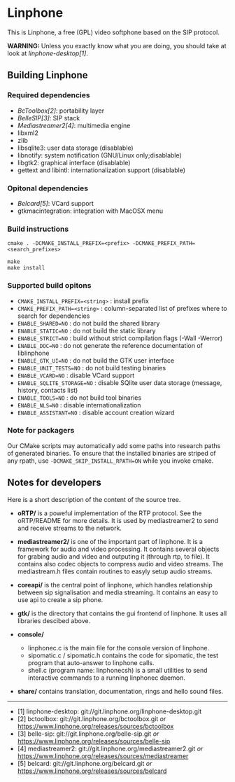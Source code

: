 Linphone
========

This is Linphone, a free (GPL) video softphone based on the SIP protocol.

**WARNING:** Unless you exactly know what you are doing, you should take at look at *linphone-desktop[1]*.


Building Linphone
-----------------

### Required dependencies

* *BcToolbox[2]*: portability layer
* *BelleSIP[3]*: SIP stack
* *Mediastreamer2[4]*: multimedia engine
* libxml2
* zlib
* libsqlite3: user data storage (disablable)
* libnotify: system notification (GNU/Linux only;disablable)
* libgtk2: graphical interface (disablable)
* gettext and libintl: internationalization support (disablable)


### Opitonal dependencies

* *Belcard[5]*: VCard support
* gtkmacintegration: integration with MacOSX menu


### Build instructions

	cmake . -DCMAKE_INSTALL_PREFIX=<prefix> -DCMAKE_PREFIX_PATH=<search_prefixes>
	
	make
	make install


### Supported build opitons

* `CMAKE_INSTALL_PREFIX=<string>` : install prefix
* `CMAKE_PREFIX_PATH=<string>`    : column-separated list of prefixes where to search for dependencies
* `ENABLE_SHARED=NO`              : do not build the shared library
* `ENABLE_STATIC=NO`              : do not build the static library
* `ENABLE_STRICT=NO`              : build without strict compilation flags (-Wall -Werror)
* `ENABLE_DOC=NO`                 : do not generate the reference documentation of liblinphone
* `ENABLE_GTK_UI=NO`              : do not build the GTK user interface
* `ENABLE_UNIT_TESTS=NO`          : do not build testing binaries
* `ENABLE_VCARD=NO`               : disable VCard support
* `ENABLE_SQLITE_STORAGE=NO`      : disable SQlite user data storage (message, history, contacts list)
* `ENABLE_TOOLS=NO`               : do not build tool binaries
* `ENABLE_NLS=NO`                 : disable internationalization
* `ENABLE_ASSISTANT=NO`           : disable account creation wizard

### Note for packagers

Our CMake scripts may automatically add some paths into research paths of generated binaries.
To ensure that the installed binaries are striped of any rpath, use `-DCMAKE_SKIP_INSTALL_RPATH=ON`
while you invoke cmake.



Notes for developers
--------------------

Here is a short description of the content of the source tree.

- **oRTP/** is a poweful implementation of the RTP protocol. See the oRTP/README for more details.
	    It is used by mediastreamer2 to send and receive streams to the network.

- **mediastreamer2/** is one of the important part of linphone. It is a framework for audio
	              and video processing. It contains several objects for grabing audio and video and outputing
	              it (through rtp, to file).
	              It contains also codec objects to compress audio and video streams.
                      The mediastream.h files contain routines to easyly setup audio streams.

- **coreapi/** is the central point of linphone, which handles relationship between sip signalisation and media
               streaming. It contains an easy to use api to create a sip phone.

- **gtk/** is the directory that contains the gui frontend of linphone. It uses all libraries descibed above.

- **console/**
	* linphonec.c is the main file for the console version of linphone.
	* sipomatic.c / sipomatic.h contains the code for sipomatic, the test program that auto-answer to linphone calls.
	* shell.c (program name: linphonecsh) is a small utilities to send interactive commands to a running linphonec daemon.

- **share/** contains translation, documentation, rings and hello sound files.


------------------------------


- [1] linphone-desktop: git://git.linphone.org/linphone-desktop.git
- [2] bctoolbox: git://git.linphone.org/bctoolbox.git *or* <https://www.linphone.org/releases/sources/bctoolbox>
- [3] belle-sip: git://git.linphone.org/belle-sip.git *or* <https://www.linphone.org/releases/sources/belle-sip>
- [4] mediastreamer2: git://git.linphone.org/mediastreamer2.git *or* <https://www.linphone.org/releases/sources/mediastreamer>
- [5] belcard: git://git.linphone.org/belcard.git *or* <https://www.linphone.org/releases/sources/belcard>
